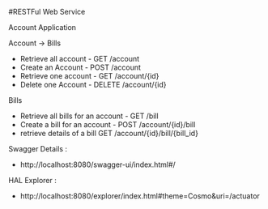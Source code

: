 #RESTFul Web Service

Account Application 

Account -> Bills
- Retrieve all account - GET /account
- Create an Account - POST /account
- Retrieve one account - GET /account/{id}
- Delete one Account - DELETE /account/{id}

Bills
- Retrieve all bills for an account - GET /bill
- Create a bill for an account - POST /account/{id}/bill
- retrieve details of a bill GET /account/{id}/bill/{bill_id}

Swagger Details : 
 - http://localhost:8080/swagger-ui/index.html#/

HAL Explorer : 
 - http://localhost:8080/explorer/index.html#theme=Cosmo&uri=/actuator
